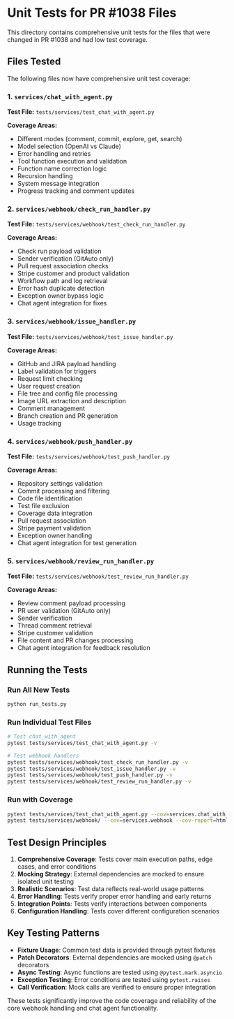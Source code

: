 # Unit Tests for PR #1038 Files

This directory contains comprehensive unit tests for the files that were changed in PR #1038 and had low test coverage.

## Files Tested

The following files now have comprehensive unit test coverage:

### 1. `services/chat_with_agent.py`
**Test File:** `tests/services/test_chat_with_agent.py`

**Coverage Areas:**
- Different modes (comment, commit, explore, get, search)
- Model selection (OpenAI vs Claude)
- Error handling and retries
- Tool function execution and validation
- Function name correction logic
- Recursion handling
- System message integration
- Progress tracking and comment updates

### 2. `services/webhook/check_run_handler.py`
**Test File:** `tests/services/webhook/test_check_run_handler.py`

**Coverage Areas:**
- Check run payload validation
- Sender verification (GitAuto only)
- Pull request association checks
- Stripe customer and product validation
- Workflow path and log retrieval
- Error hash duplicate detection
- Exception owner bypass logic
- Chat agent integration for fixes

### 3. `services/webhook/issue_handler.py`
**Test File:** `tests/services/webhook/test_issue_handler.py`

**Coverage Areas:**
- GitHub and JIRA payload handling
- Label validation for triggers
- Request limit checking
- User request creation
- File tree and config file processing
- Image URL extraction and description
- Comment management
- Branch creation and PR generation
- Usage tracking

### 4. `services/webhook/push_handler.py`
**Test File:** `tests/services/webhook/test_push_handler.py`

**Coverage Areas:**
- Repository settings validation
- Commit processing and filtering
- Code file identification
- Test file exclusion
- Coverage data integration
- Pull request association
- Stripe payment validation
- Exception owner handling
- Chat agent integration for test generation

### 5. `services/webhook/review_run_handler.py`
**Test File:** `tests/services/webhook/test_review_run_handler.py`

**Coverage Areas:**
- Review comment payload processing
- PR user validation (GitAuto only)
- Sender verification
- Thread comment retrieval
- Stripe customer validation
- File content and PR changes processing
- Chat agent integration for feedback resolution

## Running the Tests

### Run All New Tests
```bash
python run_tests.py
```

### Run Individual Test Files
```bash
# Test chat_with_agent
pytest tests/services/test_chat_with_agent.py -v

# Test webhook handlers
pytest tests/services/webhook/test_check_run_handler.py -v
pytest tests/services/webhook/test_issue_handler.py -v
pytest tests/services/webhook/test_push_handler.py -v
pytest tests/services/webhook/test_review_run_handler.py -v
```

### Run with Coverage
```bash
pytest tests/services/test_chat_with_agent.py --cov=services.chat_with_agent --cov-report=html
pytest tests/services/webhook/ --cov=services.webhook --cov-report=html
```

## Test Design Principles

1. **Comprehensive Coverage**: Tests cover main execution paths, edge cases, and error conditions
2. **Mocking Strategy**: External dependencies are mocked to ensure isolated unit testing
3. **Realistic Scenarios**: Test data reflects real-world usage patterns
4. **Error Handling**: Tests verify proper error handling and early returns
5. **Integration Points**: Tests verify interactions between components
6. **Configuration Handling**: Tests cover different configuration scenarios

## Key Testing Patterns

- **Fixture Usage**: Common test data is provided through pytest fixtures
- **Patch Decorators**: External dependencies are mocked using `@patch` decorators
- **Async Testing**: Async functions are tested using `@pytest.mark.asyncio`
- **Exception Testing**: Error conditions are tested using `pytest.raises`
- **Call Verification**: Mock calls are verified to ensure proper integration

These tests significantly improve the code coverage and reliability of the core webhook handling and chat agent functionality.
